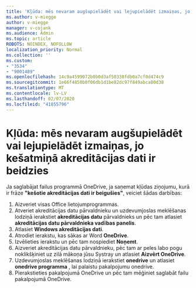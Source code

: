 ```yaml
---
title: 'Kļūda: mēs nevaram augšupielādēt vai lejupielādēt izmaiņas, jo kešatmiņā akreditācijas dati ir beidzies'
ms.author: v-miegge
author: v-miegge
manager: v-cojank
ms.audience: Admin
ms.topic: article
ROBOTS: NOINDEX, NOFOLLOW
localization_priority: Normal
ms.collection: ''
ms.custom:
- "3534"
- "9001489"
ms.openlocfilehash: 14c9a4599072b0b0d3af50338fdb0a7cf0d474c9
ms.sourcegitcommit: 1e66f4850b0f06db1d1be82dc97f849abca80d38
ms.translationtype: MT
ms.contentlocale: lv-LV
ms.lasthandoff: 02/07/2020
ms.locfileid: "41855796"
---
```

# <a name="error-we-cant-upload-or-download-your-changes-because-your-cached-credentials-have-expired"></a>Kļūda: mēs nevaram augšupielādēt vai lejupielādēt izmaiņas, jo kešatmiņā akreditācijas dati ir beidzies

Ja saglabājat failus programmā OneDrive, ja saņemat kļūdas ziņojumu, kurā ir frāze **"kešotie akreditācijas dati ir beigušies"**, veiciet šādas darbības:

1. Aizveriet visas Office lietojumprogrammas.
1. Atveriet akreditācijas datu pārvaldnieku un uzdevumjoslas meklēšanas lodziņā ierakstiet **akreditācijas datu** pārvaldnieks un pēc tam atlasiet **akreditācijas datu pārvaldnieka vadības panelis**.
1. Atlasiet **Windows akreditācijas dati**.
1. Atrodiet ierakstu, kas sākas ar Word **OneDrive**.
1. Izvēlieties ierakstu un pēc tam nospiediet **Noņemt**.
1. Aizveriet akreditācijas datu pārvaldnieku, pēc tam ar peles labo pogu noklikšķiniet uz zilā mākoņa jūsu Systray un atlasiet **Aizvērt OneDrive**.
1. Uzdevumjoslas meklēšanas lodziņā ierakstiet **onedrive** un atlasiet **onedrive programma** , lai palaistu pakalpojumu onedrive.
1. Pierakstieties pakalpojumā OneDrive un pēc tam mēģiniet saglabāt failu pakalpojumā OneDrive.
